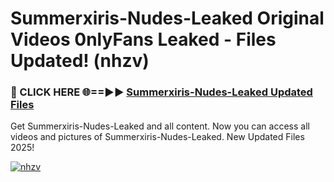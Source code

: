 # Summerxiris-Nudes-Leaked Original Videos 0nlyFans Leaked - Files Updated! (nhzv)

<h3>🔴 CLICK HERE 🌐==►► <a href="https://tinyurl.com/52m3yx9h" rel="nofollow">Summerxiris-Nudes-Leaked Updated Files</a></h3>

Get Summerxiris-Nudes-Leaked and all content. Now you can access all videos and pictures of Summerxiris-Nudes-Leaked. New Updated Files 2025!

[![nhzv](https://i.imgur.com/TnHtlc8.gif)](https://tinyurl.com/52m3yx9h)
